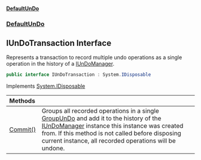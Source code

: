 #### [DefaultUnDo](../../index.md 'index')
### [DefaultUnDo](../../index.md#DefaultUnDo 'DefaultUnDo')

## IUnDoTransaction Interface

Represents a transaction to record multiple undo operations as a single operation in the history of a [IUnDoManager](../IUnDoManager/index.md 'DefaultUnDo\.IUnDoManager')\.

```csharp
public interface IUnDoTransaction : System.IDisposable
```

Implements [System\.IDisposable](https://docs.microsoft.com/en-us/dotnet/api/System.IDisposable 'System\.IDisposable')

| Methods | |
| :--- | :--- |
| [Commit\(\)](Commit().md 'DefaultUnDo\.IUnDoTransaction\.Commit\(\)') | Groups all recorded operations in a single [GroupUnDo](../GroupUnDo/index.md 'DefaultUnDo\.GroupUnDo') and add it to the history of the [IUnDoManager](../IUnDoManager/index.md 'DefaultUnDo\.IUnDoManager') instance this instance was created from\. If this method is not called before disposing current instance, all recorded operations will be undone\. |
